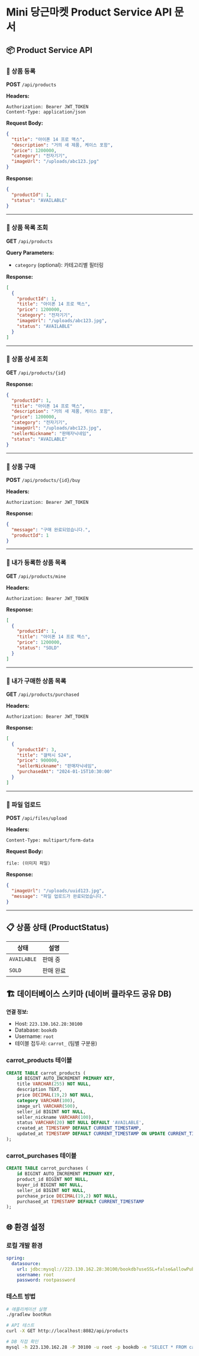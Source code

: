 # Mini 당근마켓 Product Service API 문서

## 📦 Product Service API

### 🔵 상품 등록
**POST** `/api/products`

**Headers:**
```
Authorization: Bearer JWT_TOKEN
Content-Type: application/json
```

**Request Body:**
```json
{
  "title": "아이폰 14 프로 맥스",
  "description": "거의 새 제품, 케이스 포함",
  "price": 1200000,
  "category": "전자기기",
  "imageUrl": "/uploads/abc123.jpg"
}
```

**Response:**
```json
{
  "productId": 1,
  "status": "AVAILABLE"
}
```

---

### 🔵 상품 목록 조회
**GET** `/api/products`

**Query Parameters:**
- `category` (optional): 카테고리별 필터링

**Response:**
```json
[
  {
    "productId": 1,
    "title": "아이폰 14 프로 맥스",
    "price": 1200000,
    "category": "전자기기",
    "imageUrl": "/uploads/abc123.jpg",
    "status": "AVAILABLE"
  }
]
```

---

### 🔵 상품 상세 조회
**GET** `/api/products/{id}`

**Response:**
```json
{
  "productId": 1,
  "title": "아이폰 14 프로 맥스",
  "description": "거의 새 제품, 케이스 포함",
  "price": 1200000,
  "category": "전자기기",
  "imageUrl": "/uploads/abc123.jpg",
  "sellerNickname": "판매자닉네임",
  "status": "AVAILABLE"
}
```

---

### 🔵 상품 구매
**POST** `/api/products/{id}/buy`

**Headers:**
```
Authorization: Bearer JWT_TOKEN
```

**Response:**
```json
{
  "message": "구매 완료되었습니다.",
  "productId": 1
}
```

---

### 🔵 내가 등록한 상품 목록
**GET** `/api/products/mine`

**Headers:**
```
Authorization: Bearer JWT_TOKEN
```

**Response:**
```json
[
  {
    "productId": 1,
    "title": "아이폰 14 프로 맥스",
    "price": 1200000,
    "status": "SOLD"
  }
]
```

---

### 🔵 내가 구매한 상품 목록
**GET** `/api/products/purchased`

**Headers:**
```
Authorization: Bearer JWT_TOKEN
```

**Response:**
```json
[
  {
    "productId": 3,
    "title": "갤럭시 S24",
    "price": 900000,
    "sellerNickname": "판매자닉네임",
    "purchasedAt": "2024-01-15T10:30:00"
  }
]
```

---

### 🔵 파일 업로드
**POST** `/api/files/upload`

**Headers:**
```
Content-Type: multipart/form-data
```

**Request Body:**
```
file: (이미지 파일)
```

**Response:**
```json
{
  "imageUrl": "/uploads/uuid123.jpg",
  "message": "파일 업로드가 완료되었습니다."
}
```

---

## 📋 상품 상태 (ProductStatus)

| 상태 | 설명 |
|------|------|
| `AVAILABLE` | 판매 중 |
| `SOLD` | 판매 완료 |

## 🏗️ 데이터베이스 스키마 (네이버 클라우드 공유 DB)

**연결 정보:**
- Host: `223.130.162.28:30100`
- Database: `bookdb`
- Username: `root`
- 테이블 접두사: `carrot_` (팀별 구분용)

### carrot_products 테이블
```sql
CREATE TABLE carrot_products (
    id BIGINT AUTO_INCREMENT PRIMARY KEY,
    title VARCHAR(255) NOT NULL,
    description TEXT,
    price DECIMAL(19,2) NOT NULL,
    category VARCHAR(100),
    image_url VARCHAR(500),
    seller_id BIGINT NOT NULL,
    seller_nickname VARCHAR(100),
    status VARCHAR(20) NOT NULL DEFAULT 'AVAILABLE',
    created_at TIMESTAMP DEFAULT CURRENT_TIMESTAMP,
    updated_at TIMESTAMP DEFAULT CURRENT_TIMESTAMP ON UPDATE CURRENT_TIMESTAMP
);
```

### carrot_purchases 테이블
```sql
CREATE TABLE carrot_purchases (
    id BIGINT AUTO_INCREMENT PRIMARY KEY,
    product_id BIGINT NOT NULL,
    buyer_id BIGINT NOT NULL,
    seller_id BIGINT NOT NULL,
    purchase_price DECIMAL(19,2) NOT NULL,
    purchased_at TIMESTAMP DEFAULT CURRENT_TIMESTAMP
);
```

## 🌐 환경 설정

### 로컬 개발 환경
```yaml
spring:
  datasource:
    url: jdbc:mysql://223.130.162.28:30100/bookdb?useSSL=false&allowPublicKeyRetrieval=true&serverTimezone=Asia/Seoul
    username: root
    password: rootpassword
```

### 테스트 방법
```bash
# 애플리케이션 실행
./gradlew bootRun

# API 테스트
curl -X GET http://localhost:8082/api/products

# DB 직접 확인
mysql -h 223.130.162.28 -P 30100 -u root -p bookdb -e "SELECT * FROM carrot_products LIMIT 5;"
```
